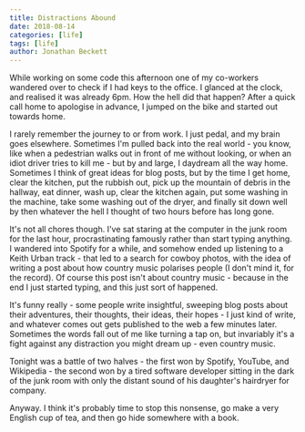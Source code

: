```yaml
---
title: Distractions Abound
date: 2018-08-14
categories: [life]
tags: [life]
author: Jonathan Beckett
---
```


While working on some code this afternoon one of my co-workers wandered over to check if I had keys to the office. I glanced at the clock, and realised it was already 6pm. How the hell did that happen? After a quick call home to apologise in advance, I jumped on the bike and started out towards home.

I rarely remember the journey to or from work. I just pedal, and my brain goes elsewhere. Sometimes I'm pulled back into the real world - you know, like when a pedestrian walks out in front of me without looking, or when an idiot driver tries to kill me - but by and large, I daydream all the way home. Sometimes I think of great ideas for blog posts, but by the time I get home, clear the kitchen, put the rubbish out, pick up the mountain of debris in the hallway, eat dinner, wash up, clear the kitchen again, put some washing in the machine, take some washing out of the dryer, and finally sit down well by then whatever the hell I thought of two hours before has long gone.

It's not all chores though. I've sat staring at the computer in the junk room for the last hour, procrastinating famously rather than start typing anything. I wandered into Spotify for a while, and somehow ended up listening to a Keith Urban track - that led to a search for cowboy photos, with the idea of writing a post about how country music polarises people (I don't mind it, for the record). Of course this post isn't about country music - because in the end I just started typing, and this just sort of happened.

It's funny really - some people write insightful, sweeping blog posts about their adventures, their thoughts, their ideas, their hopes - I just kind of write, and whatever comes out gets published to the web a few minutes later. Sometimes the words fall out of me like turning a tap on, but invariably it's a fight against any distraction you might dream up - even country music.

Tonight was a battle of two halves - the first won by Spotify, YouTube, and Wikipedia - the second won by a tired software developer sitting in the dark of the junk room with only the distant sound of his daughter's hairdryer for company.

Anyway. I think it's probably time to stop this nonsense, go make a very English cup of tea, and then go hide somewhere with a book.